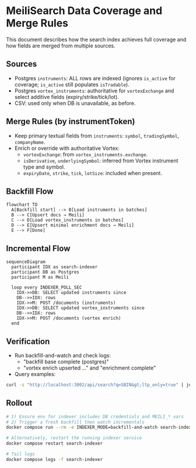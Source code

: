 # MeiliSearch Data Coverage and Merge Rules

This document describes how the search index achieves full coverage and how fields are merged from multiple sources.

## Sources
- Postgres `instruments`: ALL rows are indexed (ignores `is_active` for coverage; `is_active` still populates `isTradable`).
- Postgres `vortex_instruments`: authoritative for `vortexExchange` and select additive fields (expiry/strike/tick/lot).
- CSV: used only when DB is unavailable, as before.

## Merge Rules (by instrumentToken)
- Keep primary textual fields from `instruments`: `symbol`, `tradingSymbol`, `companyName`.
- Enrich or override with authoritative Vortex:
  - `vortexExchange`: from `vortex_instruments.exchange`.
  - `isDerivative`, `underlyingSymbol`: inferred from Vortex instrument type and symbol.
  - `expiryDate`, `strike`, `tick`, `lotSize`: included when present.

## Backfill Flow
```mermaid
flowchart TD
  A[Backfill start] --> B[Load instruments in batches]
  B --> C[Upsert docs → Meili]
  C --> D[Load vortex_instruments in batches]
  D --> E[Upsert minimal enrichment docs → Meili]
  E --> F[Done]
```

## Incremental Flow
```mermaid
sequenceDiagram
  participant IDX as search-indexer
  participant DB as Postgres
  participant M as Meili

  loop every INDEXER_POLL_SEC
    IDX->>DB: SELECT updated instruments since
    DB-->>IDX: rows
    IDX->>M: POST /documents (instruments)
    IDX->>DB: SELECT updated vortex_instruments since
    DB-->>IDX: rows
    IDX->>M: POST /documents (vortex enrich)
  end
```

## Verification
- Run backfill-and-watch and check logs:
  - "backfill base complete (postgres)"
  - "vortex enrich upserted ..." and "enrichment complete"
- Query examples:
```bash
curl -s "http://localhost:3002/api/search?q=SBIN&gt;ltp_only=true" | jq
```

## Rollout
```bash
# 1) Ensure env for indexer includes DB credentials and MEILI_* vars
# 2) Trigger a fresh backfill then watch incrementals
docker compose run --rm -e INDEXER_MODE=backfill-and-watch search-indexer

# Alternatively, restart the running indexer service
docker compose restart search-indexer

# Tail logs
docker compose logs -f search-indexer
```


